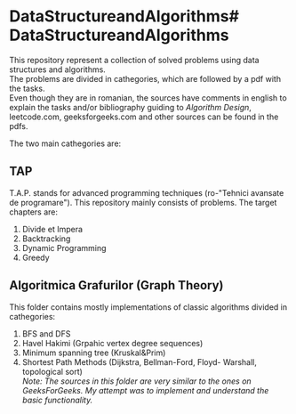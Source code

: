 # DataStructureandAlgorithms# DataStructureandAlgorithms

This repository represent a collection of solved problems using data structures and algorithms.<br>
The problems are divided in cathegories, which are followed by a pdf with the tasks.<br>
Even though they are in romanian, the sources have comments in english to explain the tasks and/or bibliography guiding to _Algorithm Design_, leetcode.com, geeksforgeeks.com and other sources can be found in the pdfs.

The two main cathegories are:
## TAP
T.A.P. stands for advanced programming techniques (ro-"Tehnici avansate de programare").
This repository mainly consists of problems. 
The target chapters are:
1. Divide et Impera
2. Backtracking
3. Dynamic Programming
4. Greedy

## Algoritmica Grafurilor (Graph Theory)
This folder contains mostly implementations of classic algorithms divided in cathegories:
1. BFS and DFS
2. Havel Hakimi (Grpahic vertex degree sequences)
3. Minimum spanning tree (Kruskal&Prim)
4. Shortest Path Methods (Dijkstra, Bellman-Ford, Floyd- Warshall, topological sort)<br>
_Note: The sources in this folder are very similar to the ones on GeeksForGeeks. My attempt was to implement and understand the basic functionality._
